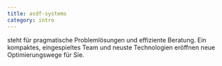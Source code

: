 ```yaml
---
title: asdf-systems
category: intro
---
```

steht für pragmatische Problemlösungen und effiziente Beratung. Ein kompaktes, eingespieltes Team und neuste Technologien eröffnen neue Optimierungswege für Sie.
